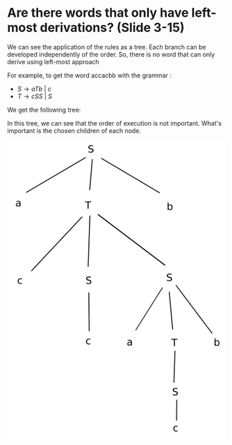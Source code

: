 # Are there words that only have left-most derivations? (Slide 3-15)

We can see the application of the rules as a tree. Each branch can be developed independently of the order. So, there is no word that can only derive using left-most approach

For example, to get the word accacbb with the grammar :
- $S \rightarrow aTb \ | \ c$
- $T \rightarrow cSS \ | \ S$

We get the following tree:

In this tree, we can see that the order of execution is not important. What's important is the chosen children of each node.

![](attachments/Pasted%20image%2020240523111903.png)